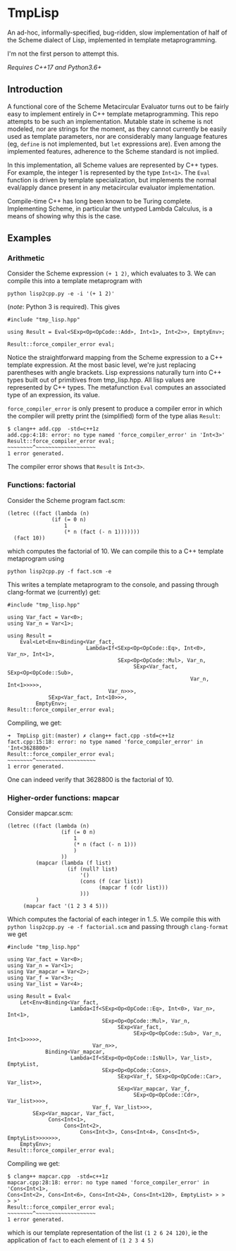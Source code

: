 # TmpLisp

An ad-hoc, informally-specified, bug-ridden, slow implementation of half of the Scheme dialect of Lisp,
implemented in template metaprogramming.

I'm not the first person to attempt this.

_Requires C++17 and Python3.6+_

## Introduction

A functional core of the Scheme Metacircular Evaluator turns out to be fairly easy to implement entirely in C++
template metaprogramming. This repo attempts to be such an implementation. Mutable state in scheme is not modeled,
nor are strings for the moment, as they cannot currently be easily used as template parameters, nor are considerably many language features (eg, `define` is not implemented, but `let` expressions are). Even among the implemented features,
adherence to the Scheme standard is not implied.

In this implementation, all Scheme values are represented by C++ types. For example, the integer 1 is represented by the type `Int<1>`. The `Eval` function is driven by template specialization, but implements the normal eval/apply dance present in any metacircular evaluator implementation.


Compile-time C++ has long been known to be Turing complete. Implementing Scheme, in particular the untyped Lambda Calculus, is a means of showing why this is the case.

## Examples

### Arithmetic

Consider the Scheme expression `(+ 1 2)`, which evaluates to 3. We can compile this into
a template metaprogram with

    python lisp2cpp.py -e -i '(+ 1 2)'

(*note*: Python 3 is required). This gives

    #include "tmp_lisp.hpp"

    using Result = Eval<SExp<Op<OpCode::Add>, Int<1>, Int<2>>, EmptyEnv>;

    Result::force_compiler_error eval;

Notice the straightforward mapping from the Scheme expression to a C++ template expression. At the most basic level, we're just replacing parentheses with angle brackets. Lisp expressions naturally turn into C++ types built out of primitives from tmp_lisp.hpp.
All lisp values are represented by C++ types.
The metafunction `Eval` computes an associated type of an expression, its value.

`force_compiler_error` is only present to produce a compiler error in which the compiler
will pretty print the (simplified) form of the type alias `Result`:

    $ clang++ add.cpp  -std=c++1z
    add.cpp:4:18: error: no type named 'force_compiler_error' in 'Int<3>'
    Result::force_compiler_error eval;
    ~~~~~~~~^~~~~~~~~~~~~~~~~~~~
    1 error generated.

The compiler error shows that `Result` is `Int<3>`.

### Functions: factorial

Consider the Scheme program fact.scm:

    (letrec ((fact (lambda (n)
                  (if (= 0 n)
                      1
                      (* n (fact (- n 1)))))))
      (fact 10))

which computes the factorial of 10. We can compile this to a C++ template metaprogram using

    python lisp2cpp.py -f fact.scm -e

This writes a template metaprogram to the console, and passing through
clang-format we (currently) get:

    #include "tmp_lisp.hpp"

    using Var_fact = Var<0>;
    using Var_n = Var<1>;

    using Result =
        Eval<Let<Env<Binding<Var_fact,
                             Lambda<If<SExp<Op<OpCode::Eq>, Int<0>, Var_n>, Int<1>,
                                       SExp<Op<OpCode::Mul>, Var_n,
                                            SExp<Var_fact, SExp<Op<OpCode::Sub>,
                                                              Var_n, Int<1>>>>>,
                                    Var_n>>>,
                 SExp<Var_fact, Int<10>>>,
             EmptyEnv>;
    Result::force_compiler_error eval;

Compiling, we get:

    ➜  TmpLisp git:(master) ✗ clang++ fact.cpp -std=c++1z
    fact.cpp:15:18: error: no type named 'force_compiler_error' in 'Int<3628800>'
    Result::force_compiler_error eval;
    ~~~~~~~~^~~~~~~~~~~~~~~~~~~~
    1 error generated.

One can indeed verify that 3628800 is the factorial of 10.

### Higher-order functions: mapcar

Consider mapcar.scm:

    (letrec ((fact (lambda (n)
                     (if (= 0 n)
                         1
                         (* n (fact (- n 1)))
                         )
                     ))
             (mapcar (lambda (f list)
                       (if (null? list)
                           '()
                           (cons (f (car list))
                                 (mapcar f (cdr list)))
                           )))
             )
         (mapcar fact '(1 2 3 4 5)))

Which computes the factorial of each integer in 1..5. We compile this with `python lisp2cpp.py -e -f factorial.scm` and passing through `clang-format` we get

    #include "tmp_lisp.hpp"

    using Var_fact = Var<0>;
    using Var_n = Var<1>;
    using Var_mapcar = Var<2>;
    using Var_f = Var<3>;
    using Var_list = Var<4>;

    using Result = Eval<
        Let<Env<Binding<Var_fact,
                        Lambda<If<SExp<Op<OpCode::Eq>, Int<0>, Var_n>, Int<1>,
                                  SExp<Op<OpCode::Mul>, Var_n,
                                       SExp<Var_fact,
                                            SExp<Op<OpCode::Sub>, Var_n, Int<1>>>>>,
                               Var_n>>,
                Binding<Var_mapcar,
                        Lambda<If<SExp<Op<OpCode::IsNull>, Var_list>, EmptyList,
                                  SExp<Op<OpCode::Cons>,
                                       SExp<Var_f, SExp<Op<OpCode::Car>, Var_list>>,
                                       SExp<Var_mapcar, Var_f,
                                            SExp<Op<OpCode::Cdr>, Var_list>>>>,
                               Var_f, Var_list>>>,
            SExp<Var_mapcar, Var_fact,
                 Cons<Int<1>,
                      Cons<Int<2>,
                           Cons<Int<3>, Cons<Int<4>, Cons<Int<5>, EmptyList>>>>>>>,
        EmptyEnv>;
    Result::force_compiler_error eval;

Compiling we get:

    $ clang++ mapcar.cpp  -std=c++1z
    mapcar.cpp:28:18: error: no type named 'force_compiler_error' in 'Cons<Int<1>,
    Cons<Int<2>, Cons<Int<6>, Cons<Int<24>, Cons<Int<120>, EmptyList> > > > >'
    Result::force_compiler_error eval;
    ~~~~~~~~^~~~~~~~~~~~~~~~~~~~
    1 error generated.

which is our template representation of the list `(1 2 6 24 120)`, ie the application of `fact` to each element of `(1 2 3 4 5)`
